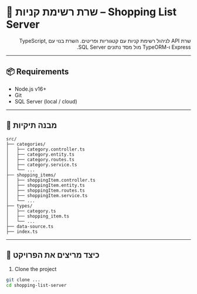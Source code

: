 # 🛒 שרת רשימת קניות – Shopping List Server

<p dir="rtl">
שרת API לניהול רשימת קניות עם קטגוריות ופריטים. השרת בנוי עם TypeScript, Express ו-TypeORM מול מסד נתונים SQL Server.
</p>

---

## 📦 Requirements  
- Node.js v16+
- Git
- SQL Server (local / cloud)

---

## 📁 מבנה תיקיות
```
src/
├── categories/
│   ├── category.controller.ts
│   ├── category.entity.ts
│   ├── category.routes.ts
│   ├── category.service.ts
│   └── ...
├── shopping_items/
│   ├── shoppingItem.controller.ts
│   ├── shoppingItem.entity.ts
│   ├── shoppingItem.routes.ts
│   ├── shoppingItem.service.ts
│   └── ...
├── types/
│   ├── category.ts
│   ├── shopping_item.ts
│   └── ...
├── data-source.ts
├── index.ts
```



---

## 🧪 כיצד מריצים את הפרויקט

1. Clone the project  
```bash
git clone ...
cd shopping-list-server

